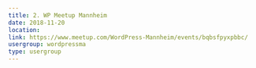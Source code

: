 ```yaml
---
title: 2. WP Meetup Mannheim
date: 2018-11-20
location: 
link: https://www.meetup.com/WordPress-Mannheim/events/bqbsfpyxpbbc/
usergroup: wordpressma
type: usergroup
---
```

